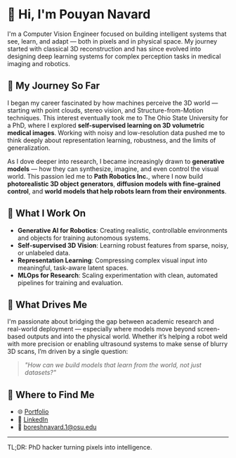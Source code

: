 # 👋 Hi, I'm Pouyan Navard

I'm a Computer Vision Engineer focused on building intelligent systems that see, learn, and adapt — both in pixels and in physical space. My journey started with classical 3D reconstruction and has since evolved into designing deep learning systems for complex perception tasks in medical imaging and robotics.


## 🧭 My Journey So Far

I began my career fascinated by how machines perceive the 3D world — starting with point clouds, stereo vision, and Structure-from-Motion techniques. This interest eventually took me to The Ohio State University for a PhD, where I explored **self-supervised learning on 3D volumetric medical images**. Working with noisy and low-resolution data pushed me to think deeply about representation learning, robustness, and the limits of generalization.

As I dove deeper into research, I became increasingly drawn to **generative models** — how they can synthesize, imagine, and even control the visual world. This passion led me to **Path Robotics Inc.**, where I now build **photorealistic 3D object generators**, **diffusion models with fine-grained control**, and **world models that help robots learn from their environments**.


## 🧠 What I Work On

- **Generative AI for Robotics**: Creating realistic, controllable environments and objects for training autonomous systems.
- **Self-supervised 3D Vision**: Learning robust features from sparse, noisy, or unlabeled data.
- **Representation Learning**: Compressing complex visual input into meaningful, task-aware latent spaces.
- **MLOps for Research**: Scaling experimentation with clean, automated pipelines for training and evaluation.



## 🌱 What Drives Me

I'm passionate about bridging the gap between academic research and real-world deployment — especially where models move beyond screen-based outputs and into the physical world. Whether it’s helping a robot weld with more precision or enabling ultrasound systems to make sense of blurry 3D scans, I’m driven by a single question:

> *"How can we build models that learn from the world, not just datasets?"*



## 🔗 Where to Find Me

- 🌐 [Portfolio](https://bnavard.github.io/)
- 💼 [LinkedIn](https://www.linkedin.com/in/pouyan-boreshnavard/)
- 📧 [boreshnavard.1@osu.edu](mailto:boreshnavard.1@osu.edu)

---

TL;DR: PhD hacker turning pixels into intelligence.

